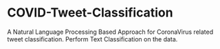 # COVID-Tweet-Classification

A Natural Language Processing Based Approach for CoronaVirus related tweet classification. Perform Text Classification on the data.
